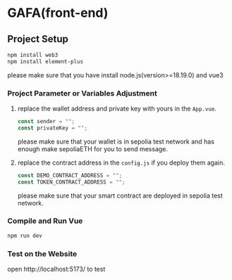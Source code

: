 # GAFA(front-end)

## Project Setup

```sh
npm install web3
npm install element-plus
```
please make sure that you have install node.js(version>=18.19.0) and  vue3

### Project Parameter or Variables Adjustment
1. replace the wallet address and private key with yours in the `App.vue`.

     ```js
     const sender = "";
     const privateKey = "";
     ```
    please make sure that your wallet is in sepolia test network and has enough make sepoliaETH for you to send message.

2. replace the contract address in the `config.js` if you deploy them again.

     ```js
     const DEMO_CONTRACT_ADDRESS = "";
     const TOKEN_CONTRACT_ADDRESS = "";
     ```

    please make sure that your smart contract are deployed in sepolia test network.

### Compile and Run Vue

```sh
npm run dev
```

### Test on the Website
open http://localhost:5173/  to test

